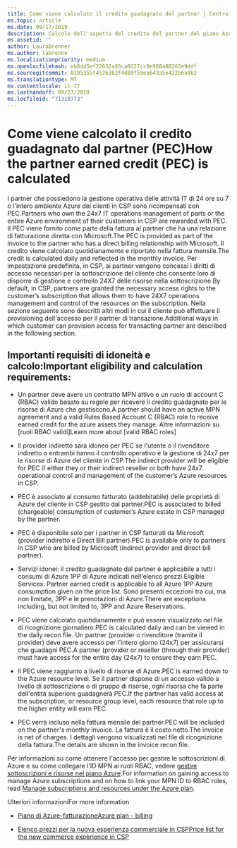 ```yaml
---
title: Come viene calcolato il credito guadagnato dal partner | Centro per i partner
ms.topic: article
ms.date: 09/17/2019
description: Calcolo dell'aspetto del credito del partner del piano Azure
ms.assetid: ''
author: LauraBrenner
ms.author: labrenne
ms.localizationpriority: medium
ms.openlocfilehash: eb0dd5ef22632a85ca0227cc9e988a88263e9ddf
ms.sourcegitcommit: 0195355f4526362f4d89f59ea643a5e422b6a9b2
ms.translationtype: MT
ms.contentlocale: it-IT
ms.lasthandoff: 09/27/2019
ms.locfileid: "71318773"
---
```

# <a name="how-the-partner-earned-credit-pec-is-calculated"></a><span data-ttu-id="ad103-103">Come viene calcolato il credito guadagnato dal partner (PEC)</span><span class="sxs-lookup"><span data-stu-id="ad103-103">How the partner earned credit (PEC) is calculated</span></span>


<span data-ttu-id="ad103-104">I partner che possiedono la gestione operativa delle attività IT di 24 ore su 7 o l'intero ambiente Azure dei clienti in CSP sono ricompensati con PEC.</span><span class="sxs-lookup"><span data-stu-id="ad103-104">Partners who own the 24x7 IT operations management of parts or the entire Azure environment of their customers in CSP are rewarded with PEC.</span></span> <span data-ttu-id="ad103-105">Il PEC viene fornito come parte della fattura al partner che ha una relazione di fatturazione diretta con Microsoft.</span><span class="sxs-lookup"><span data-stu-id="ad103-105">The PEC is provided as part of the invoice to the partner who has a direct billing relationship with Microsoft.</span></span> <span data-ttu-id="ad103-106">Il credito viene calcolato quotidianamente e riportato nella fattura mensile.</span><span class="sxs-lookup"><span data-stu-id="ad103-106">The credit is calculated daily and reflected in the monthly invoice.</span></span> <span data-ttu-id="ad103-107">Per impostazione predefinita, in CSP, ai partner vengono concessi i diritti di accesso necessari per la sottoscrizione del cliente che consente loro di disporre di gestione e controllo 24X7 delle risorse nella sottoscrizione.</span><span class="sxs-lookup"><span data-stu-id="ad103-107">By default, in CSP, partners are granted the necessary access rights to the customer’s subscription that allows them to have 24X7 operations management and control of the resources on the subscription.</span></span> <span data-ttu-id="ad103-108">Nella sezione seguente sono descritti altri modi in cui il cliente può effettuare il provisioning dell'accesso per il partner di transazione.</span><span class="sxs-lookup"><span data-stu-id="ad103-108">Additional ways in which customer can provision access for transacting partner are described in the following section.</span></span>   


## <a name="important-eligibility-and-calculation-requirements"></a><span data-ttu-id="ad103-109">Importanti requisiti di idoneità e calcolo:</span><span class="sxs-lookup"><span data-stu-id="ad103-109">Important eligibility and calculation requirements:</span></span>

- <span data-ttu-id="ad103-110">Un partner deve avere un contratto MPN attivo e un ruolo di account C (RBAC) valido basato su regole per ricevere il credito guadagnato per le risorse di Azure che gestiscono.</span><span class="sxs-lookup"><span data-stu-id="ad103-110">A partner should have an active MPN agreement and a valid Rules Based Account C (RBAC) role to receive earned credit for the azure assets they manage.</span></span> <span data-ttu-id="ad103-111">Altre informazioni su [ruoli RBAC validi]</span><span class="sxs-lookup"><span data-stu-id="ad103-111">Learn more about [valid RBAC roles]</span></span>

- <span data-ttu-id="ad103-112">Il provider indiretto sarà idoneo per PEC se l'utente o il rivenditore indiretto o entrambi hanno il controllo operativo e la gestione di 24x7 per le risorse di Azure del cliente in CSP.</span><span class="sxs-lookup"><span data-stu-id="ad103-112">The indirect provider will be eligible for PEC if either they or their indirect reseller or both have 24x7 operational control and management of the customer’s Azure resources in CSP.</span></span>

- <span data-ttu-id="ad103-113">PEC è associato al consumo fatturato (addebitabile) delle proprietà di Azure del cliente in CSP gestito dal partner.</span><span class="sxs-lookup"><span data-stu-id="ad103-113">PEC is associated to billed (chargeable) consumption of customer’s Azure estate in CSP managed by the partner.</span></span> 

- <span data-ttu-id="ad103-114">PEC è disponibile solo per i partner in CSP fatturati da Microsoft (provider indiretto e Direct Bill partner).</span><span class="sxs-lookup"><span data-stu-id="ad103-114">PEC is available only to partners in CSP who are billed by Microsoft (indirect provider and direct bill partner).</span></span>

- <span data-ttu-id="ad103-115">Servizi idonei: il credito guadagnato dal partner è applicabile a tutti i consumi di Azure 1PP di Azure indicati nell'elenco prezzi.</span><span class="sxs-lookup"><span data-stu-id="ad103-115">Eligible Services: Partner earned credit is applicable to all Azure 1PP Azure consumption given on the price list.</span></span> <span data-ttu-id="ad103-116">Sono presenti eccezioni tra cui, ma non limitate, 3PP e le prenotazioni di Azure.</span><span class="sxs-lookup"><span data-stu-id="ad103-116">There are exceptions including, but not limited to, 3PP and Azure Reservations.</span></span>

- <span data-ttu-id="ad103-117">PEC viene calcolato quotidianamente e può essere visualizzato nel file di ricognizione giornaliero.</span><span class="sxs-lookup"><span data-stu-id="ad103-117">PEC is calculated daily and can be viewed in the daily recon file.</span></span> <span data-ttu-id="ad103-118">Un partner (provider o rivenditore (tramite il provider) deve avere accesso per l'intero giorno (24x7) per assicurarsi che guadagni PEC.</span><span class="sxs-lookup"><span data-stu-id="ad103-118">A partner (provider or reseller (through their provider) must have access for the entire day (24x7) to ensure they earn PEC.</span></span>

- <span data-ttu-id="ad103-119">Il PEC viene raggiunto a livello di risorse di Azure.</span><span class="sxs-lookup"><span data-stu-id="ad103-119">PEC is earned down to the Azure resource level.</span></span> <span data-ttu-id="ad103-120">Se il partner dispone di un accesso valido a livello di sottoscrizione o di gruppo di risorse, ogni risorsa che fa parte dell'entità superiore guadagnerà PEC.</span><span class="sxs-lookup"><span data-stu-id="ad103-120">If the partner has valid access at the subscription, or resource group level, each resource that role up to the higher entity will earn PEC.</span></span> 

- <span data-ttu-id="ad103-121">PEC verrà incluso nella fattura mensile del partner.</span><span class="sxs-lookup"><span data-stu-id="ad103-121">PEC will be included on the partner's monthly invoice.</span></span> <span data-ttu-id="ad103-122">La fattura è il costo netto.</span><span class="sxs-lookup"><span data-stu-id="ad103-122">The invoice is net of charges.</span></span> <span data-ttu-id="ad103-123">I dettagli vengono visualizzati nel file di ricognizione della fattura.</span><span class="sxs-lookup"><span data-stu-id="ad103-123">The details are shown in the invoice recon file.</span></span>

<span data-ttu-id="ad103-124">Per informazioni su come ottenere l'accesso per gestire le sottoscrizioni di Azure e su come collegare l'ID MPN ai ruoli RBAC, vedere [gestire sottoscrizioni e risorse nel piano Azure](azure-plan-manage.md).</span><span class="sxs-lookup"><span data-stu-id="ad103-124">For information on gaining access to manage Azure subscriptions and on how to link your MPN ID to RBAC roles, read [Manage subscriptions and resources under the Azure plan](azure-plan-manage.md).</span></span>

<span data-ttu-id="ad103-125">Ulteriori informazioni</span><span class="sxs-lookup"><span data-stu-id="ad103-125">For more information</span></span>

- [<span data-ttu-id="ad103-126">Piano di Azure-fatturazione</span><span class="sxs-lookup"><span data-stu-id="ad103-126">Azure plan - billing</span></span>](azure-plan-billing.md)

- [<span data-ttu-id="ad103-127">Elenco prezzi per la nuova esperienza commerciale in CSP</span><span class="sxs-lookup"><span data-stu-id="ad103-127">Price list for the new commerce experience in CSP </span></span>](azure-plan-price-list.md)